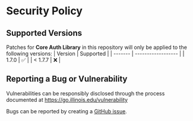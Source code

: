 # Security Policy

## Supported Versions
Patches for **Core Auth Library** in this repository will only be applied to the following versions:
| Version | Supported          |
| ------- | ------------------ |
| 1.7.0   | :white_check_mark: |
| < 1.7.7 | :x:                |

## Reporting a Bug or Vulnerability

Vulnerabilities can be responsibly disclosed through the process
 documented at https://go.illinois.edu/vulnerability

Bugs can be reported by creating a [GitHub issue](https://github.com/rokwire/rokwire-building-block-sdk-go/issues/new?assignees=&labels=bug&template=bug_report.md&title=%5BBUG%5D+).